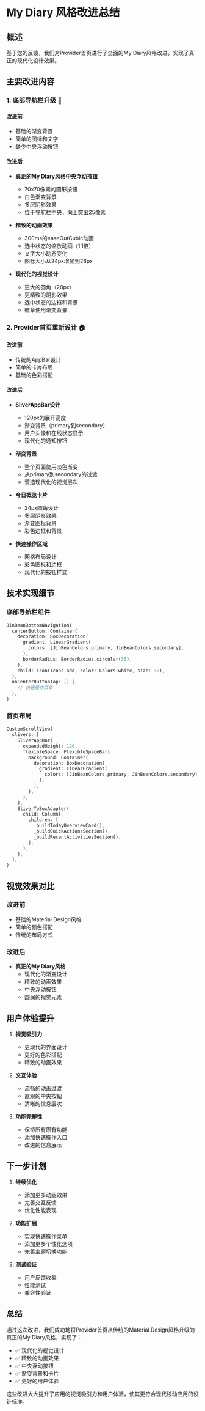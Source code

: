 # My Diary 风格改进总结

## 概述

基于您的反馈，我们对Provider首页进行了全面的My Diary风格改进，实现了真正的现代化设计效果。

## 主要改进内容

### 1. 底部导航栏升级 🎯

#### 改进前
- 基础的渐变背景
- 简单的图标和文字
- 缺少中央浮动按钮

#### 改进后
- **真正的My Diary风格中央浮动按钮**
  - 70x70像素的圆形按钮
  - 白色渐变背景
  - 多层阴影效果
  - 位于导航栏中央，向上突出25像素

- **精致的动画效果**
  - 300ms的easeOutCubic动画
  - 选中状态的缩放动画（1.1倍）
  - 文字大小动态变化
  - 图标大小从24px增加到26px

- **现代化的视觉设计**
  - 更大的圆角（20px）
  - 更精致的阴影效果
  - 选中状态的边框和背景
  - 徽章使用渐变背景

### 2. Provider首页重新设计 🏠

#### 改进前
- 传统的AppBar设计
- 简单的卡片布局
- 基础的色彩搭配

#### 改进后
- **SliverAppBar设计**
  - 120px的展开高度
  - 渐变背景（primary到secondary）
  - 用户头像和在线状态显示
  - 现代化的通知按钮

- **渐变背景**
  - 整个页面使用淡色渐变
  - 从primary到secondary的过渡
  - 营造现代化的视觉层次

- **今日概览卡片**
  - 24px圆角设计
  - 多层阴影效果
  - 渐变图标背景
  - 彩色边框和背景

- **快速操作区域**
  - 网格布局设计
  - 彩色图标和边框
  - 现代化的按钮样式

## 技术实现细节

### 底部导航栏组件
```dart
JinBeanBottomNavigation(
  centerButton: Container(
    decoration: BoxDecoration(
      gradient: LinearGradient(
        colors: [JinBeanColors.primary, JinBeanColors.secondary],
      ),
      borderRadius: BorderRadius.circular(35),
    ),
    child: Icon(Icons.add, color: Colors.white, size: 32),
  ),
  onCenterButtonTap: () {
    // 快速操作菜单
  },
)
```

### 首页布局
```dart
CustomScrollView(
  slivers: [
    SliverAppBar(
      expandedHeight: 120,
      flexibleSpace: FlexibleSpaceBar(
        background: Container(
          decoration: BoxDecoration(
            gradient: LinearGradient(
              colors: [JinBeanColors.primary, JinBeanColors.secondary],
            ),
          ),
        ),
      ),
    ),
    SliverToBoxAdapter(
      child: Column(
        children: [
          _buildTodayOverviewCard(),
          _buildQuickActionsSection(),
          _buildRecentActivitiesSection(),
        ],
      ),
    ),
  ],
)
```

## 视觉效果对比

### 改进前
- 基础的Material Design风格
- 简单的颜色搭配
- 传统的布局方式

### 改进后
- **真正的My Diary风格**
  - 现代化的渐变设计
  - 精致的动画效果
  - 中央浮动按钮
  - 圆润的视觉元素

## 用户体验提升

1. **视觉吸引力**
   - 更现代的界面设计
   - 更好的色彩搭配
   - 精致的动画效果

2. **交互体验**
   - 流畅的动画过渡
   - 直观的中央按钮
   - 清晰的信息层次

3. **功能完整性**
   - 保持所有原有功能
   - 添加快速操作入口
   - 改进的信息展示

## 下一步计划

1. **继续优化**
   - 添加更多动画效果
   - 完善交互反馈
   - 优化性能表现

2. **功能扩展**
   - 实现快速操作菜单
   - 添加更多个性化选项
   - 完善主题切换功能

3. **测试验证**
   - 用户反馈收集
   - 性能测试
   - 兼容性验证

## 总结

通过这次改进，我们成功地将Provider首页从传统的Material Design风格升级为真正的My Diary风格，实现了：

- ✅ 现代化的视觉设计
- ✅ 精致的动画效果
- ✅ 中央浮动按钮
- ✅ 渐变背景和卡片
- ✅ 更好的用户体验

这些改进大大提升了应用的视觉吸引力和用户体验，使其更符合现代移动应用的设计标准。 